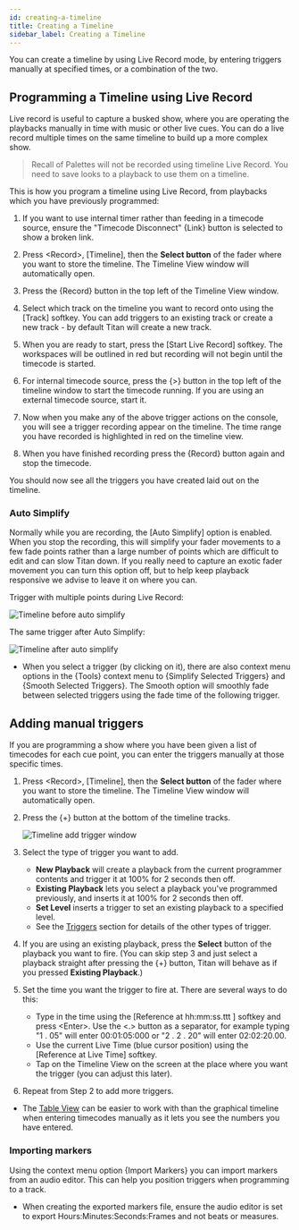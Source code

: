 ```yaml
---
id: creating-a-timeline
title: Creating a Timeline
sidebar_label: Creating a Timeline
---
```


You can create a timeline by using Live Record mode, by entering triggers manually at specified times, or a combination of the two.



Programming a Timeline using Live Record
----------------------

Live record is useful to capture a busked show, where you are operating the playbacks manually in time with music or other live cues. You can do a live record multiple times on the same timeline to build up a more complex show.

>  Recall of Palettes will not be recorded using timeline Live Record. You need to save looks to a playback to use them on a timeline.

This is how you program a timeline using Live Record, from playbacks which you have previously programmed:

1. If you want to use internal timer rather than feeding in a timecode source, ensure the "Timecode Disconnect" \{Link\} button is selected to show a broken link.

2. Press \<Record\>, \[Timeline\], then the **Select button** of the fader where you want to store the timeline. The Timeline View window will automatically open.

3. Press the \{Record\} button in the top left of the Timeline View window. 

4. Select which track on the timeline you want to record onto using the \[Track\] softkey. 
You can add triggers to an existing track or create a new track - by default Titan will create a new track.

5. When you are ready to start, press the \[Start Live Record\] softkey. The workspaces will be outlined in red but recording will not begin until the timecode is started.

6. For internal timecode source, press the \{>\} button in the top left of the timeline window to start the timecode running. If you are using an external timecode source, start it.

7. Now when you make any of the above trigger actions on the console, you will see a trigger recording appear on the timeline. The time range you have recorded is highlighted in red on the timeline view.

8. When you have finished recording press the \{Record\} button again and stop the timecode.

You should now see all the triggers you have created laid out on the timeline.

### Auto Simplify

Normally while you are recording, the \[Auto Simplify\] option is enabled. When you stop the recording, this will simplify your fader movements to a few fade points rather than a large number of points which are difficult to edit and can slow Titan down. If you really need to capture an exotic fader movement you can turn this option off, but to help keep playback responsive we advise to leave it on where you can.

Trigger with multiple points during Live Record:

![Timeline before auto simplify](/docs/images/Timeline-Live-Record.png)

The same trigger after Auto Simplify:

![Timeline after auto simplify](/docs/images/Timeline-Live-Record-Simplified.png)

- When you select a trigger (by clicking on it), there are also context menu options in the \{Tools\} context menu to \{Simplify Selected Triggers\} and \{Smooth Selected Triggers\}. The Smooth option will smoothly fade between selected triggers using the fade time of the following trigger.

Adding manual triggers
-----------------

If you are programming a show where you have been given a list of timecodes for each cue point, you can enter the triggers manually at those specific times.

1.  Press \<Record\>, \[Timeline\], then the **Select button** of the fader where you want to store the timeline. The Timeline View window will automatically open.

2.  Press the \{+\} button at the bottom of the timeline tracks.

    ![Timeline add trigger window](/docs/images/Timeline-Add-Item.png)

3. Select the type of trigger you want to add.
    - **New Playback** will create a playback from the current programmer contents and trigger it at 100% for 2 seconds then off.
    - **Existing Playback** lets you select a playback you've programmed previously, and inserts it at 100% for 2 seconds then off.
    - **Set Level** inserts a trigger to set an existing playback to a specified level.
    - See the [Triggers](../timelines.md#triggers) section for details of the other types of trigger.

4. If you are using an existing playback, press the **Select** button of the playback you want to fire. (You can skip step 3 and just select a playback straight after pressing the \{+\} button, Titan will behave as if you pressed **Existing Playback**.)

5. Set the time you want the trigger to fire at. There are several ways to do this:
    - Type in the time using the \[Reference at hh:mm:ss.ttt \] softkey and press \<Enter\>. Use the \<.\> button as a separator, for example typing "1 . 05" will enter 00:01:05:000 or "2 . 2 . 20" will enter 02:02:20.00.
    - Use the current Live Time (blue cursor position) using the \[Reference at Live Time\] softkey.
    - Tap on the Timeline View on the screen at the place where you want the trigger (you can adjust this later).

6. Repeat from Step 2 to add more triggers. 


- The [Table View](../timelines/running-and-editing-timelines.md#table-view) can be easier to work with than the graphical timeline when entering timecodes manually as it lets you see
the numbers you have entered.

### Importing markers

Using the context menu option \{Import Markers\} you can import markers from an audio editor. This can help you position triggers when programming to a track.

- When creating the exported markers file, ensure the audio editor is set to export Hours:Minutes:Seconds:Frames and not beats or measures.










